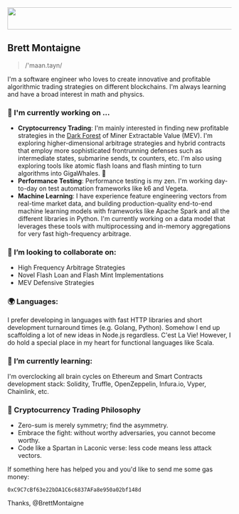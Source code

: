 <img src="https://user-images.githubusercontent.com/78888068/133157099-6e27cf4b-6382-4c31-a562-337d062f8e6e.gif" width="1080" height="50"/>

## Brett Montaigne
> /'maan.tayn/

I'm a software engineer who loves to create innovative and profitable algorithmic trading strategies on different blockchains. I'm always learning and have a broad interest in math and physics.

### 🔭 I'm currently working on ...
* **Cryptocurrency Trading**: I'm mainly interested in finding new profitable strategies in the [Dark Forest]("https://medium.com/@danrobinson/ethereum-is-a-dark-forest-ecc5f0505dff") of Miner Extractable Value (MEV). 
I'm exploring higher-dimensional arbitrage strategies and hybrid contracts that employ more sophisticated frontrunning defenses such as intermediate states, submarine sends, tx counters, etc. I'm also using exploring tools like atomic flash loans and flash minting to turn algorithms into GigaWhales. 🐋
* **Performance Testing**: Performance testing is my zen. I'm working day-to-day on test automation frameworks like k6 and Vegeta.
* **Machine Learning**: I have experience feature engineering vectors from real-time market data, and building production-quality end-to-end machine learning models with frameworks like Apache Spark and all the different libraries in Python. I'm currently working on a data model that leverages these tools with multiprocessing and in-memory aggregations for very fast high-frequency arbitrage.

### 🤝 I’m looking to collaborate on:
* High Frequency Arbitrage Strategies
* Novel Flash Loan and Flash Mint Implementations
* MEV Defensive Strategies

### 🌍 Languages:
I prefer developing in languages with fast HTTP libraries and short development turnaround times (e.g. Golang, Python). 
Somehow I end up scaffolding a lot of new ideas in Node.js regardless. C'est La Vie!
However, I do hold a special place in my heart for functional languages like Scala.

### 🌱 I’m currently learning:
I'm overclocking all brain cycles on Ethereum and Smart Contracts development stack: Solidity, Truffle, OpenZeppelin, Infura.io, Vyper, Chainlink, etc.

### 🧘 Cryptocurrency Trading Philosophy 
- Zero-sum is merely symmetry; find the asymmetry. 
- Embrace the fight: without worthy adversaries, you cannot become worthy.
- Code like a Spartan in Laconic verse: less code means less attack vectors.


If something here has helped you and you'd like to send me some gas money:

`0xC9C7cBf63e22bDA1C6c6837AFa8e950a02bf148d`

Thanks, @BrettMontaigne
